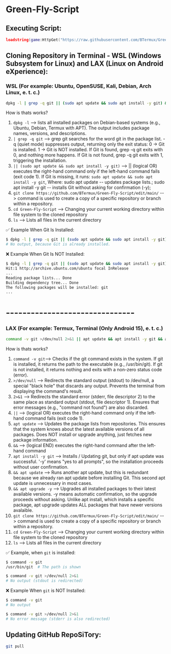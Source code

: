 # Green-Fly-Script
## Executing Script:
```lua
loadstring(game:HttpGet("https://raw.githubusercontent.com/BTermux/Green-Fly-Script/refs/heads/main/main_script.lua",true))()
```

## Cloning Repository in Terminal - WSL (Windows Subsystem for Linux) and LAX (Linux on Android eXperience):
### WSL (For example: Ubuntu, OpenSUSE, Kali, Debian, Arch Linux, e. t. c.)
```bash
dpkg -l | grep -q git || (sudo apt update && sudo apt install -y git) && apt update && apt upgrade -y && git clone https://github.com/BTermux/Green-Fly-Script/edit/main/ && cd Green-Fly-Script && ls
```
How is thats works?
1. ```dpkg -l``` --> lists all installed packages on Debian-based systems (e.g., Ubuntu, Debian, Termux with APT). The output includes package names, versions, and descriptions.
2. ```| grep -q git``` --> grep git searches for the word git in the package list. -q (quiet mode) suppresses output, returning only the exit status: 0 → Git is installed. 1 → Git is NOT installed. If Git is found, grep -q git exits with 0, and nothing more happens. If Git is not found, grep -q git exits with 1, triggering the installation.
3. ```|| (sudo apt update && sudo apt install -y git)``` --> || (logical OR) executes the right-hand command only if the left-hand command fails (exit code 1).
If Git is missing, it runs: 
```sudo apt update && sudo apt install -y git```, Where: sudo apt update -- updates package lists.; sudo apt install -y git -- installs Git without asking for confirmation (-y);
4. ```git clone https://github.com/BTermux/Green-Fly-Script/edit/main/``` --> command is used to create a copy of a specific repository or branch within a repository.
5. ```cd Green-Fly-Script``` --> Changing your current working directory within file system to the cloned repository
6. ```ls``` --> Lists all files in the current directory

✅ Example When Git Is Installed:
```bash
$ dpkg -l | grep -q git || (sudo apt update && sudo apt install -y git)
# No output, because Git is already installed.
```
❌ Example When Git Is NOT Installed:
```bash
$ dpkg -l | grep -q git || (sudo apt update && sudo apt install -y git)
Hit:1 http://archive.ubuntu.com/ubuntu focal InRelease
...
Reading package lists... Done
Building dependency tree... Done
The following packages will be installed: git
...
```

# -------------------------------

### LAX (For example: Termux, Terminal (Only Android 15), e. t. c.)
```bash
command -v git >/dev/null 2>&1 || apt update && apt install -y git && apt update && apt upgrade -y && git clone https://github.com/BTermux/Green-Fly-Script/edit/main/ && cd Green-Fly-Script && ls
```
How is thats works?
1. ```command -v git```--> Checks if the git command exists in the system. If git is installed, it returns the path to the executable (e.g., /usr/bin/git). If git is not installed, it returns nothing and exits with a non-zero status code (error).
2. ```>/dev/null``` --> Redirects the standard output (stdout) to /dev/null, a special "black hole" that discards any output. Prevents the terminal from displaying the command's result.
3. ```2>&1``` --> Redirects the standard error (stderr, file descriptor 2) to the same place as standard output (stdout, file descriptor 1). Ensures that error messages (e.g., "command not found") are also discarded.
4. ```||``` --> (logical OR) executes the right-hand command only if the left-hand command fails (exit code 1).
5. ```apt update``` --> Updates the package lists from repositories. This ensures that the system knows about the latest available versions of all packages. Does NOT install or upgrade anything, just fetches new package information.
6. ```&&``` --> (logical END)  executes the right-hand command after the left-hand command
7. ```apt install -y git``` --> Installs / Updating git, but only if apt update was successful. '-y' means "yes to all prompts", so the installation proceeds without user confirmation.
8. ```&& apt update``` --> Runs another apt update, but this is redundant because we already ran apt update before installing Git. This second apt update is unnecessary in most cases.
9. ```&& apt upgrade -y``` --> Upgrades all installed packages to their latest available versions. -y means automatic confirmation, so the upgrade proceeds without asking. Unlike apt install, which installs a specific package, apt upgrade updates ALL packages that have newer versions avalaible.
10. ```git clone https://github.com/BTermux/Green-Fly-Script/edit/main/``` --> command is used to create a copy of a specific repository or branch within a repository.
11. ```cd Green-Fly-Script``` --> Changing your current working directory within file system to the cloned repository
12. ```ls``` --> Lists all files in the current directory

✅ Example, when ```git``` is installed:
```bash
$ command -v git
/usr/bin/git  # The path is shown

$ command -v git >/dev/null 2>&1
# No output (stdout is redirected)
```

❌ Example When ```git``` is NOT Installed:
```bash
$ command -v git
# No output

$ command -v git >/dev/null 2>&1
# No error message (stderr is also redirected)
```
## Updating GitHub RepoSiTory:
```bash
git pull
```
